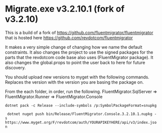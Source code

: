 # Migrate.exe v3.2.10.1 (fork of v3.2.10)

This is a build of a fork of https://github.com/fluentmigrator/fluentmigrator that is hosted here https://github.com/revdotcom/fluentmigrator

It makes a very simple change of changing how we name the default constraints. It also changes the project to use the signed packages for the parts that the revdotcom code base also uses (FluentMigrator package). It also changes the global.props to point the user back to here for future discovery.

You should upload new versions to myget with the following commands. Replaces the version with the version you are basing the package on.

From the each folder, in order, run the following. FluentMigrator.SqlServer => FluentMigrator.Runner => FluentMigrator.Console

`dotnet pack -c Release --include-symbols /p:SymbolPackageFormat=snupkg`

` dotnet nuget push bin/Release/FluentMigrator.Console.3.2.10.1.nupkg -s https://www.myget.org/F/revdotcom/auth/YOURAPIKEYHERE/api/v3/index.json`